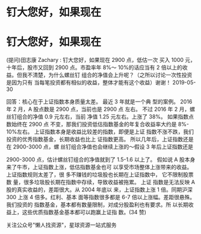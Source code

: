 # 钉大您好，如果现在

# 钉大您好，如果现在

(提问)田志康 Zachary : 钉大您好，如果现在 2900 点，低估一次 买入 1000 元，十年后，股市又回到 2900 点。市盈率年 8%～ 10%的话应当有 2 倍以上的收益。但我不清楚，为什么螺丝钉 组合的净值会上升呢？（之所以讨论一次性投资是因为只有 当每笔投资都有相似的收益，整体才能有这个收益）谢谢！ 2019-05-30

回答：核心在于上证指数本身质量太差。 最近 3 年就是一个典 型的案例。 2016 年 2 月，A 股点数是 2900 点，当前也是 2900 点 左右。 不过 2016 年 2 月，螺丝钉组合的净值 0.9 元左右，当前 净值 1.25 元左右。上涨了 38%。 如果指数点数始终在 2900 点 不变，那我们投资低估指数基金的年复合收益率大约是 8%- 10%左右。 上证指数本身是收益比较差的指数，即便是上证 指数不涨不跌，我们投资的优秀指数基金，长期收益也比上 证指数更高。 所以几年后，上证指数还是在 2900-3000 点，螺 丝钉组合净值也会继续上涨的～假设 3 年后上证指数还是

2900-3000 点，估计螺丝钉组合的净值就到了 1.5-1.6 以上了。 假如说 A 股本身来了牛市，上证指数上涨，低估指数基金也可 以享受市场整体上涨带来的收益。 上证指数规则太差了，很 多不赚钱的垃圾股也长期在上证指数中， 它不限制股票数 量，很多垃圾股长期在指数中存续，导致收益被拖累。 上证 指数是无法反映 A 股的真实收益的，差距很大。从 2004 年底以 来，上证指数上涨 1 倍。同期沪深 300 上涨 4 倍多。红利、基本 面等指数很多都是 6-7 倍以上涨幅。差距很悬殊。 我们投资的 指数基金，基本都有数量限制，对成分股盈利也有要求。所 以长期收益上，这些优质指数基金基本都可以跑赢上证指 数。(34 赞)

关注公众号"懒人找资源"，星球资源一站式服务